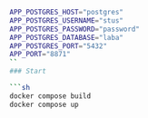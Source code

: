 ```bash
APP_POSTGRES_HOST="postgres"
APP_POSTGRES_USERNAME="stus"
APP_POSTGRES_PASSWORD="password"
APP_POSTGRES_DATABASE="laba"
APP_POSTGRES_PORT="5432"
APP_PORT="8871"
``
### Start

```sh
docker compose build
docker compose up
```
